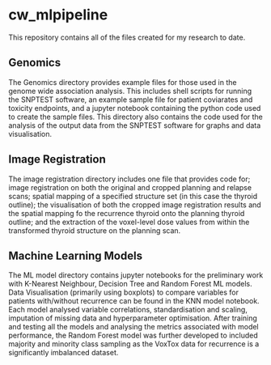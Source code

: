 # cw_mlpipeline

This repository contains all of the files created for my research to date. 

## Genomics 
The Genomics directory provides example files for those used in the genome wide association analysis. This includes shell scripts for running the SNPTEST software, an example sample file for patient coviarates and toxicity endpoints, and a jupyter notebook containing the python code used to create the sample files. This directory also contains the code used for the analysis of the output data from the SNPTEST software for graphs and data visualisation.

## Image Registration 
The image registration directory includes one file that provides code for; image registration on both the original and cropped planning and relapse scans; spatial mapping of a specified structure set (in this case the thyroid outline); the visualisation of both the cropped image registration results and the spatial mapping fo the recurrence thyroid onto the planning thyroid outline; and the extraction of the voxel-level dose values from within the transformed thyroid structure on the planning scan. 

## Machine Learning Models 
The ML model directory contains jupyter notebooks for the preliminary work with K-Nearest Neighbour, Decision Tree and Random Forest ML models. Data Visualisation (primarily using boxplots) to compare variables for patients with/without recurrence can be found in the KNN model notebook. Each model analysed variable correlations, standardisation and scaling, imputation of missing data and hyperparameter optimisation. After training and testing all the models and analysing the metrics associated with model performance, the Random Forest model was further developed to included majority and minority class sampling as the VoxTox data for recurrence is a significantly imbalanced dataset. 
